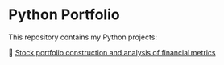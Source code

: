 # Python Portfolio

This repository contains my Python projects:

🔗 [Stock portfolio construction and analysis of financial metrics](https://github.com/mathildemortier/Python-Projects/blob/main/Stock%20portfolio%20construction%20and%20analysis%20of%20financial%20metrics.html)
